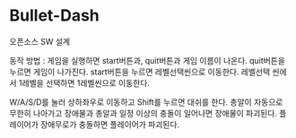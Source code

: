 # Bullet-Dash
오픈소스 SW 설계

동작 방법 : 게임을 실행하면 start버튼과, quit버튼과 게임 이름이 나온다. quit버튼을 누르면 게임이 나가진다.
start버튼을 누르면 레벨선택씬으로 이동한다.
레벨선택 씬에서 1레벨을 선택하면 1레벨씬으로 이동한다.

W/A/S/D를 눌러 상하좌우로 이동하고 Shift를 누르면 대쉬를 한다.
총알이 자동으로 무한히 나아가고 장애물과 총알과 일정 이상의 충돌이 일어나면 장애물이 파괴된다.
플레이어가 장애무로가 충돌하면 플레이어가 파괴된다. 
